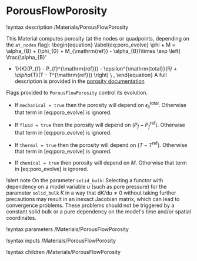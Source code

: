 # PorousFlowPorosity

!syntax description /Materials/PorousFlowPorosity

This Material computes porosity (at the nodes or quadpoints, depending on the `at_nodes` flag):
\begin{equation}
\label{eq:poro_evolve}
\phi + M = \alpha_{B} + (\phi_{0} + M_{\mathrm{ref}} - \alpha_{B})\times \exp \left( \frac{\alpha_{B}'
  - 1}{K}(P_{f} - P_{f}^{\mathrm{ref}}) - \epsilon^{\mathrm{total}}_{ii} + \alpha_{T}(T - T^{\mathrm{ref}}) \right) \ ,
\end{equation}
A full description is provided in the [porosity documentation](/porous_flow/porosity.md)

Flags provided to `PorousFlowPorosity` control its evolution.

- If `mechanical = true` then the porosity will depend on $\epsilon^{\mathrm{total}}_{ii}$.
  Otherwise that term in [eq:poro_evolve] is ignored.

- If `fluid = true` then the porosity will depend on $(P_{f} - P_{f}^{\mathrm{ref}})$.  Otherwise
  that term in [eq:poro_evolve] is ignored.

- If `thermal = true` then the porosity will depend on $(T - T^{\mathrm{ref}})$.  Otherwise that term
  in [eq:poro_evolve] is ignored.

- If `chemical = true` then porosity will depend on $M$.  Otherwise that term in
  [eq:poro_evolve] is ignored.

!alert note
On the parameter `solid_bulk`: Selecting a functor with dependency on a model
variable $u$ (such as pore pressure) for the parameter `solid_bulk` $K$ in a way
that $\text{d}K / \text{d}u \neq 0$ without taking further precautions may result in an
inexact Jacobian matrix, which can lead to convergence problems. These problems
should not be triggered by a constant solid bulk or a pure dependency on the
model's time and/or spatial coordinates.

!syntax parameters /Materials/PorousFlowPorosity

!syntax inputs /Materials/PorousFlowPorosity

!syntax children /Materials/PorousFlowPorosity
